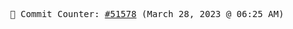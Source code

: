 <p align="center">
    <samp>
        📮 Commit Counter: <a href="https://github.com/Javascript-void0/Javascript-void0/commits/main">#51578</a> (March 28, 2023 @ 06:25 AM)
    </samp>
</p>